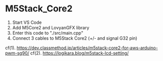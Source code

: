 # M5Stack_Core2

1. Start VS Code
2. Add M5Core2 and LovyanGFX library
3. Enter this code to "./src/main.cpp"
4. Connect 3 cables to M5Stack Core2 (+/- and signal G32 pin)

cf(1). https://dev.classmethod.jp/articles/m5stack-core2-for-aws-arduino-pwm-sg90/
cf(2). https://logikara.blog/m5stack-lcd-setting/

